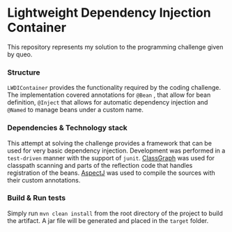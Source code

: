 # Lightweight Dependency Injection Container

This repository represents my solution to the programming challenge given by queo.

### Structure
``LWDIContainer`` provides the functionality required by the coding challenge. The implementation covered annotations for ``@Bean`` , that allow for bean definition, ``@Inject`` that allows for automatic dependency injection and ``@Named`` to manage beans under a custom name.

### Dependencies & Technology stack

This attempt at solving the challenge provides a framework that can be used for very basic dependency injection. Development was performed in a `test-driven` manner with the support of `junit`. [ClassGraph](https://github.com/classgraph/classgraph) was used for classpath scanning and parts of the reflection code that handles registration of the beans. [AspectJ](https://www.eclipse.org/aspectj/) was used to compile the sources with their custom annotations.


### Build & Run tests

Simply run `mvn clean install` from the root directory of the project to build the artifact. A jar file will be generated and placed in the `target` folder.